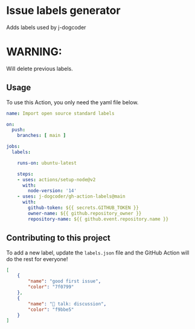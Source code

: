 # Issue labels generator

Adds labels used by j-dogcoder

# WARNING:
Will delete previous labels.

## Usage

To use this Action, you only need the yaml file below.

```yaml
name: Import open source standard labels

on:
  push:
    branches: [ main ]

jobs:
  labels:

    runs-on: ubuntu-latest

    steps:
    - uses: actions/setup-node@v2
      with:
        node-version: '14'
    - uses: j-dogcoder/gh-action-labels@main
      with:
        github-token: ${{ secrets.GITHUB_TOKEN }}
        owner-name: ${{ github.repository_owner }}
        repository-name: ${{ github.event.repository.name }}
```

## Contributing to this project

To add a new label, update the `labels.json` file and the GitHub Action will do the rest for everyone!

```json
[
    {
        "name": "good first issue",
        "color": "7f0799"
    },
    {
        "name": "💬 talk: discussion",
        "color": "f9bbe5"
    } 
]
```

